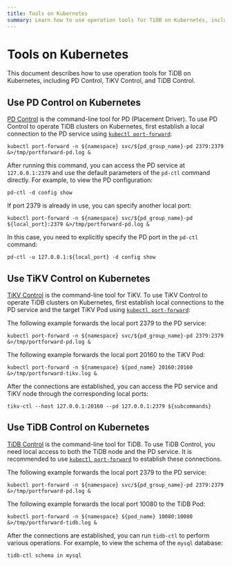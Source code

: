 ```yaml
---
title: Tools on Kubernetes
summary: Learn how to use operation tools for TiDB on Kubernetes, including PD Control, TiKV Control, and TiDB Control.
---
```


# Tools on Kubernetes

This document describes how to use operation tools for TiDB on Kubernetes, including PD Control, TiKV Control, and TiDB Control.

## Use PD Control on Kubernetes

[PD Control](https://docs.pingcap.com/tidb/stable/pd-control) is the command-line tool for PD (Placement Driver). To use PD Control to operate TiDB clusters on Kubernetes, first establish a local connection to the PD service using [`kubectl port-forward`](https://kubernetes.io/docs/reference/kubectl/generated/kubectl_port-forward/):

```shell
kubectl port-forward -n ${namespace} svc/${pd_group_name}-pd 2379:2379 &>/tmp/portforward-pd.log &
```

After running this command, you can access the PD service at `127.0.0.1:2379` and use the default parameters of the `pd-ctl` command directly. For example, to view the PD configuration:

```shell
pd-ctl -d config show
```

If port 2379 is already in use, you can specify another local port:

```shell
kubectl port-forward -n ${namespace} svc/${pd_group_name}-pd ${local_port}:2379 &>/tmp/portforward-pd.log &
```

In this case, you need to explicitly specify the PD port in the `pd-ctl` command:

```shell
pd-ctl -u 127.0.0.1:${local_port} -d config show
```

## Use TiKV Control on Kubernetes

[TiKV Control](https://docs.pingcap.com/tidb/stable/tikv-control) is the command-line tool for TiKV. To use TiKV Control to operate TiDB clusters on Kubernetes, first establish local connections to the PD service and the target TiKV Pod using [`kubectl port-forward`](https://kubernetes.io/docs/reference/kubectl/generated/kubectl_port-forward/):

The following example forwards the local port 2379 to the PD service:

```shell
kubectl port-forward -n ${namespace} svc/${pd_group_name}-pd 2379:2379 &>/tmp/portforward-pd.log &
```

The following example forwards the local port 20160 to the TiKV Pod:

```shell
kubectl port-forward -n ${namespace} ${pod_name} 20160:20160 &>/tmp/portforward-tikv.log &
```

After the connections are established, you can access the PD service and TiKV node through the corresponding local ports:

```shell
tikv-ctl --host 127.0.0.1:20160 --pd 127.0.0.1:2379 ${subcommands}
```

## Use TiDB Control on Kubernetes

[TiDB Control](https://docs.pingcap.com/tidb/stable/tidb-control) is the command-line tool for TiDB. To use TiDB Control, you need local access to both the TiDB node and the PD service. It is recommended to use [`kubectl port-forward`](https://kubernetes.io/docs/reference/kubectl/generated/kubectl_port-forward/) to establish these connections.

The following example forwards the local port 2379 to the PD service:

```shell
kubectl port-forward -n ${namespace} svc/${pd_group_name}-pd 2379:2379 &>/tmp/portforward-pd.log &
```

The following example forwards the local port 10080 to the TiDB Pod:

```shell
kubectl port-forward -n ${namespace} ${pod_name} 10080:10080 &>/tmp/portforward-tidb.log &
```

After the connections are established, you can run `tidb-ctl` to perform various operations. For example, to view the schema of the `mysql` database:

```shell
tidb-ctl schema in mysql
```
